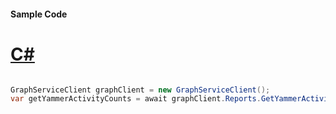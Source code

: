 #### Sample Code
# [C#](#tab/Csharp)

```C#

GraphServiceClient graphClient = new GraphServiceClient();
var getYammerActivityCounts = await graphClient.Reports.GetYammerActivityCounts().Request().GetAsync();

```